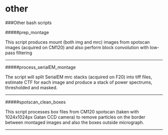 other
=====

###Other bash scripts

#####prep_montage

This script produces mount (both img and mrc) images from spotscan images (acquired on CM120) and also perform block convolution with low-pass filtering

---
#####process_serialEM_montage

The script will split SerialEM mrc stacks (acquired on F20) into tiff files, estimate CTF for each image and produce a stack of power spectrums, thresholded and masked.

---
#####spotscan_clean_boxes

This script processes box files from CM120 spotscan (taken with 1024x1024px Gatan CCD camera) to remove particles on the border between montaged images and also the boxes outside micrograph.

---
